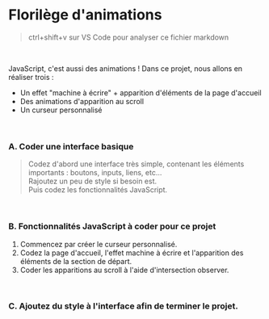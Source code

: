# Florilège d'animations

> ctrl+shift+v sur VS Code pour analyser ce fichier markdown

<br>

  JavaScript, c'est aussi des animations !
  Dans ce projet, nous allons en réaliser trois :
  - Un effet "machine à écrire" + apparition d'éléments de la page d'accueil
  - Des animations d'apparition au scroll
  - Un curseur personnalisé 

<br>

### A. Coder une interface basique
> Codez d'abord une interface très simple, contenant les éléments importants : boutons, inputs, liens, etc... <br>
> Rajoutez un peu de style si besoin est. 
> <br>
> Puis codez les fonctionnalités JavaScript.
> 
<br>

### B. Fonctionnalités JavaScript à coder pour ce projet

1. Commencez par créer le curseur personnalisé.
2. Codez la page d'accueil, l'effet machine à écrire et l'apparition des éléments de la section de départ.
3. Coder les apparitions au scroll à l'aide d'intersection observer.


<br>

### C. Ajoutez du style à l'interface afin de terminer le projet.
